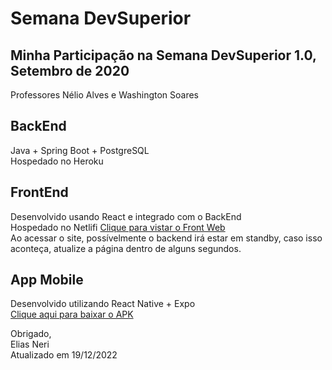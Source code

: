 # Semana DevSuperior

## Minha Participação na Semana DevSuperior 1.0, Setembro de 2020
Professores Nélio Alves e Washington Soares


## BackEnd
Java + Spring Boot + PostgreSQL 
<br>Hospedado no Heroku

## FrontEnd
Desenvolvido usando React e integrado com o BackEnd
<br>
Hospedado no Netlifi <a href="https://sds1-eliasneri.netlify.app" target="_blank"/>Clique para vistar o Front Web</a>
<br>
Ao acessar o site, possívelmente o backend irá estar em standby, caso isso aconteça, atualize a página dentro de alguns segundos.

## App Mobile
Desenvolvido utilizando React Native + Expo
<br><a href="https://drive.google.com/file/d/1LJjFf0GN5tv1fN5V9a_7YqxRuwwzKxG8/view?usp=sharing">Clique aqui para baixar o APK</a>

<p>
<p>
<p>

Obrigado,
<br>Elias Neri
  <br>Atualizado em 19/12/2022

